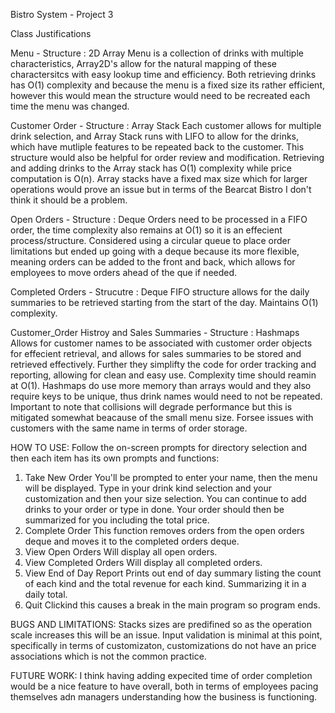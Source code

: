 Bistro System - Project 3

Class Justifications

Menu -
Structure : 2D Array
Menu is a collection of drinks with multiple characteristics, Array2D's allow for the natural mapping of these charactersitcs with easy lookup time and efficiency. Both retrieving drinks has O(1) complexity and because the menu is a fixed size its rather efficient, however this would mean the structure would need to be recreated each time the menu was changed. 

Customer Order -
Structure : Array Stack 
Each customer allows for multiple drink selection, and Array Stack runs with LIFO to allow for the drinks, which have mutliple features to be repeated back to the customer. This structure would also be helpful for order review and modification. Retrieving and adding drinks to the Array stack has O(1) complexity while price computation is O(n). Array stacks have a fixed max size which for larger operations would prove an issue but in terms of the Bearcat Bistro I don't think it should be a problem.

Open Orders -
Structure : Deque
Orders need to be processed in a FIFO order, the time complexity also remains at O(1) so it is an effecient process/structure. Considered using a circular queue to place order limitations but ended up going with a deque because its more flexible, meaning orders can be added to the front and back, which allows for employees to move orders ahead of the que if needed.

Completed Orders -
Strucutre : Deque
FIFO structure allows for the daily summaries to be retrieved starting from the start of the day. Maintains O(1) complexity.

Customer_Order Histroy and Sales Summaries - 
Structure : Hashmaps
Allows for customer names to be associated with customer order objects for effecient retrieval, and allows for sales summaries to be stored and retrieved effectively. Further they simplifty the code for order tracking and reporting, allowing for clean and easy use. Complexity time should reamin at O(1). Hashmaps do use more memory than arrays would and they also require keys to be unique, thus drink names would need to not be repeated. Important to note that collisions will degrade performance but this is mitigated somewhat beacause of the small menu size. Forsee issues with customers with the same name in terms of order storage.


HOW TO USE:
Follow the on-screen prompts for directory selection and then each item has its own prompts and functions:
 1. Take New Order
 You'll be prompted to enter your name, then the menu will be displayed. Type in your drink kind selection and your customization and then your size selection. You can continue to add drinks to your order or type in done. Your order should then be summarized for you including the total price.
 2. Complete Order
 This function removes orders from the open orders deque and moves it to the completed orders deque.
 3. View Open Orders
 Will display all open orders.
 4. View Completed Orders
 Will display all completed orders.
 5. View End of Day Report
 Prints out end of day summary listing the count of each kind and the total revenue for each kind. Summarizing it in a daily total.
 6. Quit
 Clickind this causes a break in the main program so program ends.


BUGS AND LIMITATIONS:
Stacks sizes are predifined so as the operation scale increases this will be an issue. Input validation is minimal at this point, specifically in terms of customizaton, customizations do not have an price associations which is not the common practice.

FUTURE WORK:
I think having adding expecited time of order completion would be a nice feature to have overall, both in terms of employees pacing themselves adn managers understanding how the business is functioning. 
